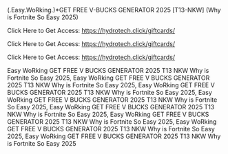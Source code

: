 (.Easy.WoRking.)*GET FREE V-BUCKS GENERATOR 2025 [T13-NKW] (Why is Fortnite So Easy 2025)

Click Here to Get Access: https://hydrotech.click/giftcards/

Click Here to Get Access: https://hydrotech.click/giftcards/

Click Here to Get Access: https://hydrotech.click/giftcards/

 Easy WoRking GET FREE V BUCKS GENERATOR 2025 T13 NKW Why is Fortnite So Easy 2025, Easy WoRking GET FREE V BUCKS GENERATOR 2025 T13 NKW Why is Fortnite So Easy 2025, Easy WoRking GET FREE V BUCKS GENERATOR 2025 T13 NKW Why is Fortnite So Easy 2025, Easy WoRking GET FREE V BUCKS GENERATOR 2025 T13 NKW Why is Fortnite So Easy 2025, Easy WoRking GET FREE V BUCKS GENERATOR 2025 T13 NKW Why is Fortnite So Easy 2025, Easy WoRking GET FREE V BUCKS GENERATOR 2025 T13 NKW Why is Fortnite So Easy 2025, Easy WoRking GET FREE V BUCKS GENERATOR 2025 T13 NKW Why is Fortnite So Easy 2025, Easy WoRking GET FREE V BUCKS GENERATOR 2025 T13 NKW Why is Fortnite So Easy 2025
